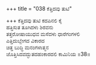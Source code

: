 +++
title = "038 ಕೆತ್ತಿದವು ತುಟಿ"

+++
ಕೆತ್ತಿದವು ತುಟಿ ಕದಪಿನಲಿ ಕೈ  
ಹತ್ತಿಸುತ ತೂಗಿದಳು ಶಿರವನು  
ತತ್ತರೋಷಾಯುಧವ ಮಸೆದಳು ಧಾರೆಗಂಗಳಲಿ   
ಎತ್ತಿದುಬ್ಬೇಗದ ವಿಕಾರದ  
ಚಿತ್ತ ಬುದ್ಧಿ ಮನಂಗಳಾತ್ಮನ  
ಜೊತ್ತಿಸಿದವದ್ಭುತದಹಂಕಾರದಲಿ ಕಾಮಿನಿಯ     ॥38॥